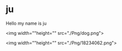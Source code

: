 # ju

Hello my name is ju


<img width=""height="" src="./Png/dog.png"></img>

<img width=""height="" src="./Png/18234062.png"></img>
